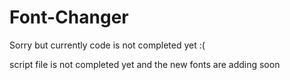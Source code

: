 ﻿# Font-Changer

 Sorry but currently code is not completed yet :(

 script file is not completed yet and the new fonts are adding soon
 
 
